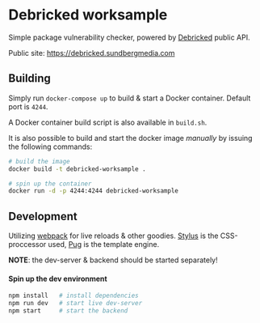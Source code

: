 # Debricked worksample
Simple package vulnerability checker, powered by [Debricked] public API.

Public site: https://debricked.sundbergmedia.com

## Building
Simply run `docker-compose up` to build & start a Docker container. Default port is `4244`.

A Docker container build script is also available in `build.sh`.



It is also possible to build and start the docker image *manually* by issuing the following commands:

```sh
# build the image
docker build -t debricked-worksample .

# spin up the container
docker run -d -p 4244:4244 debricked-worksample
```


## Development
Utilizing [webpack] for live reloads & other goodies. [Stylus] is the CSS-proccessor used, [Pug] is the template engine.

**NOTE**: the dev-server & backend should be started separately!

#### Spin up the dev environment

```sh
npm install   # install dependencies
npm run dev   # start live dev-server
npm start     # start the backend
```


<!-- Refernces -->
[debricked]: https://debricked.com/
[webpack]: https://webpack.js.org/
[docker]: https://www.docker.com/
[stylus]: http://stylus-lang.com/
[pug]: https://pugjs.org/
